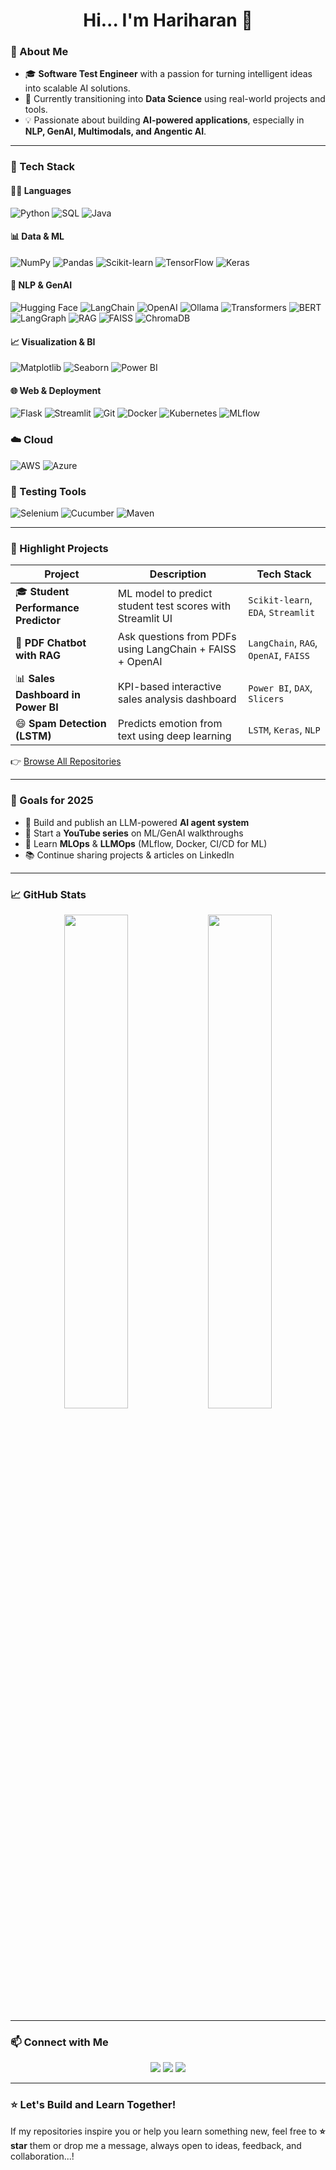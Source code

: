 <h1 align="center">Hi... I'm Hariharan 👋</h1>



### 🚀 About Me

- 🎓 **Software Test Engineer** with a passion for turning intelligent ideas into scalable AI solutions.  
- 🧠 Currently transitioning into **Data Science** using real-world projects and tools.  
- 💡 Passionate about building **AI-powered applications**, especially in **NLP, GenAI, Multimodals, and Angentic AI**.

---

### 🧰 Tech Stack

#### 👨‍💻 Languages  
![Python](https://img.shields.io/badge/-Python-3776AB?style=for-the-badge&logo=python&logoColor=white)
![SQL](https://img.shields.io/badge/-SQL-4479A1?style=for-the-badge&logo=mysql&logoColor=white)
![Java](https://img.shields.io/badge/-Java-ED8B00?style=for-the-badge&logo=java&logoColor=white)

#### 📊 Data & ML  
![NumPy](https://img.shields.io/badge/-NumPy-013243?style=for-the-badge&logo=numpy)
![Pandas](https://img.shields.io/badge/-Pandas-150458?style=for-the-badge&logo=pandas)
![Scikit-learn](https://img.shields.io/badge/-Scikit--learn-F7931E?style=for-the-badge&logo=scikitlearn&logoColor=black)
![TensorFlow](https://img.shields.io/badge/-TensorFlow-FF6F00?style=for-the-badge&logo=tensorflow&logoColor=white)
![Keras](https://img.shields.io/badge/-Keras-D00000?style=for-the-badge&logo=keras&logoColor=white)


#### 🧠 NLP & GenAI  

![Hugging Face](https://img.shields.io/badge/-HuggingFace-FCC624?style=for-the-badge&logo=huggingface&logoColor=black)
![LangChain](https://img.shields.io/badge/-LangChain-000000?style=for-the-badge&logo=python&logoColor=white)
![OpenAI](https://img.shields.io/badge/-OpenAI-412991?style=for-the-badge&logo=openai&logoColor=white)
![Ollama](https://img.shields.io/badge/-Ollama-000000?style=for-the-badge&logoColor=white)
![Transformers](https://img.shields.io/badge/-Transformers-ffcc00?style=for-the-badge&logo=huggingface&logoColor=black)
![BERT](https://img.shields.io/badge/-BERT-005BBB?style=for-the-badge&logo=google&logoColor=white)
![LangGraph](https://img.shields.io/badge/-LangGraph-4B0082?style=for-the-badge&logoColor=white)
![RAG](https://img.shields.io/badge/-RAG_(Retrieval_+_Generation)-6A5ACD?style=for-the-badge&logoColor=white)
![FAISS](https://img.shields.io/badge/-FAISS-0099CC?style=for-the-badge&logoColor=white)
![ChromaDB](https://img.shields.io/badge/-ChromaDB-purple?style=for-the-badge)

#### 📈 Visualization & BI  
![Matplotlib](https://img.shields.io/badge/-Matplotlib-FFDD44?style=for-the-badge&logo=python)
![Seaborn](https://img.shields.io/badge/-Seaborn-0099CC?style=for-the-badge&logo=python)
![Power BI](https://img.shields.io/badge/-Power%20BI-F2C811?style=for-the-badge&logo=powerbi&logoColor=black)

#### 🌐 Web & Deployment  
![Flask](https://img.shields.io/badge/-Flask-000000?style=for-the-badge&logo=flask)
![Streamlit](https://img.shields.io/badge/-Streamlit-FF4B4B?style=for-the-badge&logo=streamlit&logoColor=white)
![Git](https://img.shields.io/badge/-Git-F05032?style=for-the-badge&logo=git&logoColor=white)
![Docker](https://img.shields.io/badge/-Docker-2496ED?style=for-the-badge&logo=docker&logoColor=white)
![Kubernetes](https://img.shields.io/badge/-Kubernetes-326CE5?style=for-the-badge&logo=kubernetes&logoColor=white)
![MLflow](https://img.shields.io/badge/-MLflow-020326?style=for-the-badge&logo=mlflow&logoColor=white)

### ☁️ Cloud
![AWS](https://img.shields.io/badge/-AWS-232F3E?style=for-the-badge&logo=amazonaws&logoColor=white)
![Azure](https://img.shields.io/badge/-Azure-0078D4?style=for-the-badge&logo=microsoftazure&logoColor=white)

### 🧪 Testing Tools

![Selenium](https://img.shields.io/badge/-Selenium-43B02A?style=for-the-badge&logo=selenium&logoColor=white)
![Cucumber](https://img.shields.io/badge/-Cucumber-23D96C?style=for-the-badge&logo=cucumber&logoColor=white)
![Maven](https://img.shields.io/badge/-Maven-C71A36?style=for-the-badge&logo=apachemaven&logoColor=white)


---

### 📂 Highlight Projects

| Project                                | Description                                                  | Tech Stack                            |
|----------------------------------------|--------------------------------------------------------------|----------------------------------------|
| 🎓 **Student Performance Predictor**   | ML model to predict student test scores with Streamlit UI   | `Scikit-learn`, `EDA`, `Streamlit`     |
| 📄 **PDF Chatbot with RAG**            | Ask questions from PDFs using LangChain + FAISS + OpenAI     | `LangChain`, `RAG`, `OpenAI`, `FAISS`  |
| 📊 **Sales Dashboard in Power BI**     | KPI-based interactive sales analysis dashboard               | `Power BI`, `DAX`, `Slicers`           |
| 😄 **Spam Detection (LSTM)**        | Predicts emotion from text using deep learning               | `LSTM`, `Keras`, `NLP`                 |

👉 [Browse All Repositories](https://github.com/Hari-Balu?tab=repositories)

---

### 🎯 Goals for 2025

- 🚀 Build and publish an LLM-powered **AI agent system**  
- 🎥 Start a **YouTube series** on ML/GenAI walkthroughs  
- 🧪 Learn **MLOps** & **LLMOps** (MLflow, Docker, CI/CD for ML)  
- 📚 Continue sharing projects & articles on LinkedIn  

---

### 📈 GitHub Stats

<p align="center">
  <img src="https://github-readme-stats.vercel.app/api?username=Hari-Balu&show_icons=true&theme=radical" width="45%" />
  <img src="https://streak-stats.demolab.com/?user=Hari-Balu&theme=radical" width="45%" />
</p>

---

### 📫 Connect with Me

<p align="center">
  <a href="https://www.linkedin.com/in/hariharan-balasubramanian97"><img src="https://img.shields.io/badge/-LinkedIn-blue?style=for-the-badge&logo=linkedin" /></a>
  <a href="mailto:hariharanbalasubramanian4@gmail.com"><img src="https://img.shields.io/badge/-Email-D14836?style=for-the-badge&logo=gmail&logoColor=white" /></a>
  <a href="https://github.com/Hari-Balu"><img src="https://img.shields.io/badge/-GitHub-black?style=for-the-badge&logo=github" /></a>
</p>

---

### ⭐ Let's Build and Learn Together!

If my repositories inspire you or help you learn something new, feel free to **⭐ star** them or drop me a message, always open to ideas, feedback, and collaboration...!

